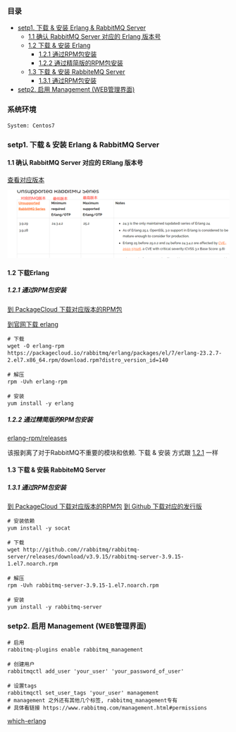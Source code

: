 ### 目录
* [setp1. 下载 & 安装 Erlang & RabbitMQ Server]()
    * [1.1 确认 RabbitMQ Server 对应的 Erlang 版本号]()
    * [1.2 下载 & 安装 Erlang]()
        * [1.2.1 通过RPM包安装]()
        * [1.2.2 通过精简版的RPM包安装]()
    * [1.3 下载 & 安装 RabbiteMQ Server]()
        * [1.3.1 通过RPM包安装]()
* [setp2. 启用 Management (WEB管理界面)]()

### 系统环境
```
System: Centos7 
```


### setp1. 下载 & 安装 Erlang & RabbitMQ Server
#### 1.1 确认 RabbitMQ Server 对应的 ERlang 版本号
[查看对应版本](which-erlang)

![截图](./Resouces/Images/which-erlang.png)


[which-erlang]: https://rabbitmq.com/which-erlang.html

#### 1.2 下载Erlang


##### 1.2.1 通过RPM包安装
[到 PackageCloud 下载对应版本的RPM包](https://packagecloud.io/rabbitmq/erlang/?filter=rpms)

[到官网下载 erlang]()

```
# 下载
wget -O erlang-rpm https://packagecloud.io/rabbitmq/erlang/packages/el/7/erlang-23.2.7-2.el7.x86_64.rpm/download.rpm?distro_version_id=140

# 解压
rpm -Uvh erlang-rpm

# 安装
yum install -y erlang
```

##### 1.2.2 通过精简版的RPM包安装
[erlang-rpm/releases](https://github.com/rabbitmq/erlang-rpm/releases)

该报剥离了对于RabbitMQ不重要的模块和依赖. 下载 & 安装 方式跟 [1.2.1](#121-通过rpm包安装) 一样


#### 1.3 下载 & 安装 RabbiteMQ Server

##### 1.3.1 通过RPM包安装
[到 PackageCloud 下载对应版本的RPM包](https://packagecloud.io/rabbitmq/rabbitmq-server?filter=rpms)
[到 Github 下载对应的发行版](https://github.com/rabbitmq/rabbitmq-server/releases/tag/v3.12.2)

```
# 安装依赖
yum install -y socat

# 下载
wget http://github.com//rabbitmq/rabbitmq-server/releases/download/v3.9.15/rabbitmq-server-3.9.15-1.el7.noarch.rpm

# 解压
rpm -Uvh rabbitmq-server-3.9.15-1.el7.noarch.rpm

# 安装
yum install -y rabbitmq-server
```

### setp2. 启用 Management (WEB管理界面)
```
# 启用
rabbitmq-plugins enable rabbitmq_management

# 创建用户
rabbitmqctl add_user 'your_user' 'your_password_of_user'

# 设置tags
rabbitmqctl set_user_tags 'your_user' management
# management 之外还有其他几个标签, rabbitmq_management专有
# 具体看链接 https://www.rabbitmq.com/management.html#permissions
```



[which-erlang](https://www.rabbitmq.com/which-erlang.html)